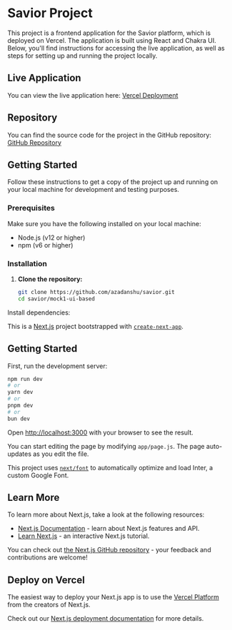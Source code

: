 # Savior Project

This project is a frontend application for the Savior platform, which is deployed on Vercel. The application is built using React and Chakra UI. Below, you'll find instructions for accessing the live application, as well as steps for setting up and running the project locally.

## Live Application

You can view the live application here:
[Vercel Deployment](https://vercal-savior.vercel.app/)

## Repository

You can find the source code for the project in the GitHub repository:
[GitHub Repository](https://github.com/azadanshu/savior/tree/main/mock1-ui-based)

## Getting Started

Follow these instructions to get a copy of the project up and running on your local machine for development and testing purposes.

### Prerequisites

Make sure you have the following installed on your local machine:

- Node.js (v12 or higher)
- npm (v6 or higher)

### Installation

1. **Clone the repository:**

   ```bash
   git clone https://github.com/azadanshu/savior.git
   cd savior/mock1-ui-based

Install dependencies:

This is a [Next.js](https://nextjs.org/) project bootstrapped with [`create-next-app`](https://github.com/vercel/next.js/tree/canary/packages/create-next-app).

## Getting Started

First, run the development server:

```bash
npm run dev
# or
yarn dev
# or
pnpm dev
# or
bun dev
```

Open [http://localhost:3000](http://localhost:3000) with your browser to see the result.

You can start editing the page by modifying `app/page.js`. The page auto-updates as you edit the file.

This project uses [`next/font`](https://nextjs.org/docs/basic-features/font-optimization) to automatically optimize and load Inter, a custom Google Font.

## Learn More

To learn more about Next.js, take a look at the following resources:

- [Next.js Documentation](https://nextjs.org/docs) - learn about Next.js features and API.
- [Learn Next.js](https://nextjs.org/learn) - an interactive Next.js tutorial.

You can check out [the Next.js GitHub repository](https://github.com/vercel/next.js/) - your feedback and contributions are welcome!

## Deploy on Vercel

The easiest way to deploy your Next.js app is to use the [Vercel Platform](https://vercel.com/new?utm_medium=default-template&filter=next.js&utm_source=create-next-app&utm_campaign=create-next-app-readme) from the creators of Next.js.

Check out our [Next.js deployment documentation](https://nextjs.org/docs/deployment) for more details.
